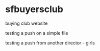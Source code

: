 # sfbuyersclub
buying club website

testing a push on a simple file

testing a push from another director - girls